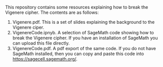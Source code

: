 This repository contains some resources explaining how to break the Vigenere cipher. The contents are as follows:

1. Vigenere.pdf. This is a set of slides explaining the background to the Vigenere ciper.
2. VigenereCode.ipnyb. A selection of SageMath code showing how to break the Vigenere cipher. If you have an installation of SageMath you can upload this file directly.
3. VigenereCode.pdf. A pdf export of the same code. If you do not have SageMath installed, then you can copy and paste this code into https://sagecell.sagemath.org/.
